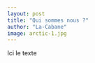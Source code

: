 ```yaml
---
layout: post
title: "Qui sommes nous ?"
author: "La-Cabane"
image: arctic-1.jpg
---
```


Ici le texte